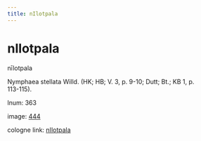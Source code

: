 ```yaml
---
title: nIlotpala
---
```


# nIlotpala

nīlotpala  <div n="P" />Nymphaea stellata Willd. (HK; HB; V. 3, p. 9-10; Dutt; Bt.; KB 1, p. <div n="lb" />113-115).

lnum: 363

image: [444](https://www.sanskrit-lexicon.uni-koeln.de/scans/csl-apidev/servepdf.php?dict=snp&page=444)

cologne link: [nIlotpala](https://sanskrit-lexicon.uni-koeln.de/scans/csl-apidev/getword.php?dict=snp&key=nIlotpala)

